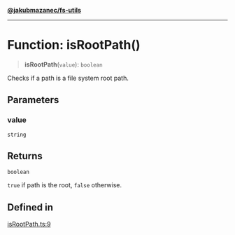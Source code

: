 [**@jakubmazanec/fs-utils**](../README.md)

---

# Function: isRootPath()

> **isRootPath**(`value`): `boolean`

Checks if a path is a file system root path.

## Parameters

### value

`string`

## Returns

`boolean`

`true` if path is the root, `false` otherwise.

## Defined in

[isRootPath.ts:9](https://github.com/jakubmazanec/tools/blob/a9765e3de8390a6e57bec51efaeb411fbd7881ab/packages/fs-utils/source/isRootPath.ts#L9)

